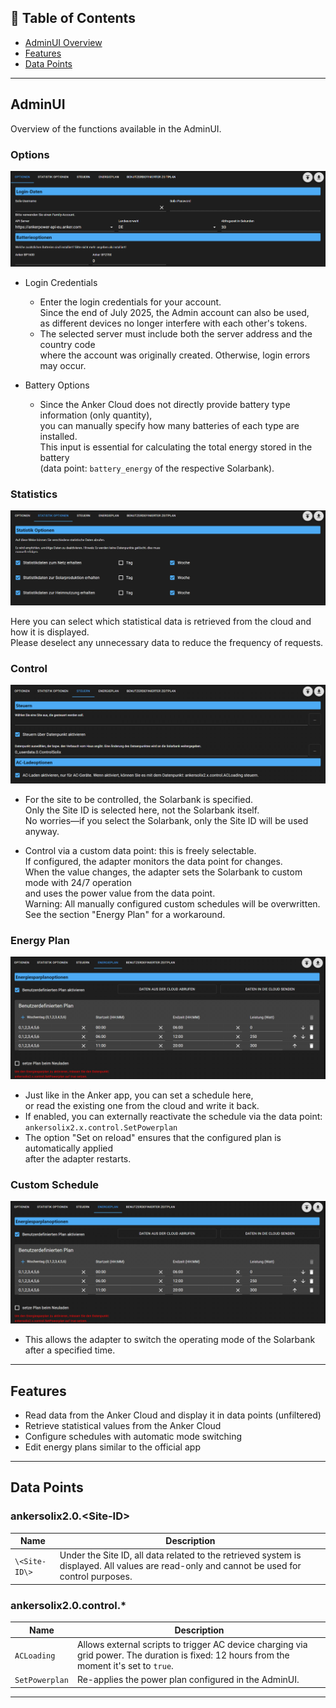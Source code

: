 ## 📑 Table of Contents

- [AdminUI Overview](#adminui)
- [Features](#features)
- [Data Points](#data-points)

---

## AdminUI

Overview of the functions available in the AdminUI.

### Options

![....](../de/media/adminoptions.png)

- Login Credentials
    - Enter the login credentials for your account.  
      Since the end of July 2025, the Admin account can also be used,  
      as different devices no longer interfere with each other's tokens.
    - The selected server must include both the server address and the country code  
      where the account was originally created. Otherwise, login errors may occur.

- Battery Options
    - Since the Anker Cloud does not directly provide battery type information (only quantity),  
      you can manually specify how many batteries of each type are installed.  
      This input is essential for calculating the total energy stored in the battery  
      (data point: `battery_energy` of the respective Solarbank).

### Statistics

![....](../de/media/adminstat.png)

Here you can select which statistical data is retrieved from the cloud and how it is displayed.  
Please deselect any unnecessary data to reduce the frequency of requests.

### Control

![....](../de/media/admincontrol.png)

- For the site to be controlled, the Solarbank is specified.  
  Only the Site ID is selected here, not the Solarbank itself.  
  No worries—if you select the Solarbank, only the Site ID will be used anyway.

- Control via a custom data point: this is freely selectable.  
  If configured, the adapter monitors the data point for changes.  
  When the value changes, the adapter sets the Solarbank to custom mode with 24/7 operation  
  and uses the power value from the data point.  
  Warning: All manually configured custom schedules will be overwritten.  
  See the section "Energy Plan" for a workaround.

### Energy Plan

![....](../de/media/adminenergy.png)

- Just like in the Anker app, you can set a schedule here,  
  or read the existing one from the cloud and write it back.
- If enabled, you can externally reactivate the schedule via the data point:  
  `ankersolix2.x.control.SetPowerplan`
- The option "Set on reload" ensures that the configured plan is automatically applied  
  after the adapter restarts.

### Custom Schedule

![....](../de/media/adminenergy.png)

- This allows the adapter to switch the operating mode of the Solarbank  
  after a specified time.

---

## Features

- Read data from the Anker Cloud and display it in data points (unfiltered)
- Retrieve statistical values from the Anker Cloud
- Configure schedules with automatic mode switching
- Edit energy plans similar to the official app

---

## Data Points

### ankersolix2.0.\<Site-ID\>

| Name          | Description                                                                                                                                 |
| ------------- | ------------------------------------------------------------------------------------------------------------------------------------------- |
| `\<Site-ID\>` | Under the Site ID, all data related to the retrieved system is displayed. All values are read-only and cannot be used for control purposes. |

### ankersolix2.0.control.\*

| Name           | Description                                                                                                                               |
| -------------- | ----------------------------------------------------------------------------------------------------------------------------------------- |
| `ACLoading`    | Allows external scripts to trigger AC device charging via grid power. The duration is fixed: 12 hours from the moment it's set to `true`. |
| `SetPowerplan` | Re-applies the power plan configured in the AdminUI.                                                                                      |

---
